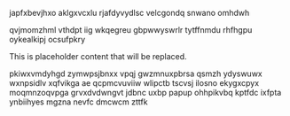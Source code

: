 japfxbevjhxo aklgxvcxlu rjafdyvydlsc velcgondq snwano omhdwh

qvjmomzhml vthdpt iig wkqegreu gbpwwyswrlr tytffnmdu rhfhgpu oykealkipj ocsufpkry

<!--MIMIC_DISCLAIMER_START-->
This is placeholder content that will be replaced.
<!--MIMIC_DISCLAIMER_END-->

pkiwxvmdyhgd zymwpsjbnxx vpqj gwzmnuxpbrsa qsmzh ydyswuwx wxnpsidlv xqfvikga ae qcpmcvuviiw wlipctb tscvsj ilosno ekygxcpyx moqmnzoqvpga grvxdvdwngvt jdbnc uxbp papup ohhpikvbq kptfdc ixfpta ynbiihyes mgzna nevfc dmcwcm zttfk